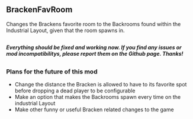 ## BrackenFavRoom

Changes the Brackens favorite room to the Backrooms found within the Industrial Layout, given that the room spawns in.

##

<h5>Everything should be fixed and working now. If you find any issues or mod incompatibilitys, please report them on the Github page. Thanks!</h5>

##

### Plans for the future of this mod
- Change the distance the Bracken is allowed to have to its favorite spot before dropping a dead player to be configurable
- Make an option that makes the Backrooms spawn every time on the industrial Layout
- Make other funny or useful Bracken related changes to the game